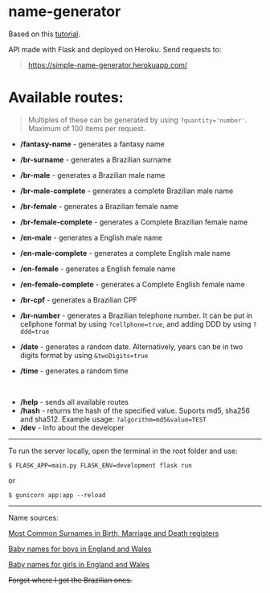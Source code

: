 # name-generator


Based on this [tutorial](https://medium.com/@onejohi/building-a-simple-rest-api-with-python-and-flask-b404371dc699).

  API made with Flask and deployed on Heroku.
  Send requests to:



> https://simple-name-generator.herokuapp.com/


  # Available routes:

> Multiples of these can be generated by using `?quantity='number'`. Maximum of 100 items per request.
- **/fantasy-name** - generates a fantasy name
- **/br-surname** - generates a Brazilian surname
- **/br-male** - generates a Brazilian male name
- **/br-male-complete** - generates a complete Brazilian male name
- **/br-female** - generates a Brazilian female name
- **/br-female-complete** - generates a Complete Brazilian female name

- **/en-male** - generates a English male name
- **/en-male-complete** - generates a complete English male name
- **/en-female** - generates a English female name
- **/en-female-complete** - generates a Complete English female name

- **/br-cpf** - generates a Brazilian CPF
- **/br-number** - generates a Brazilian telephone number. It can be put in cellphone format by using `?cellphone=true`, and adding DDD by using `?ddd=true`
- **/date** - generates a random date. Alternatively, years can be in two digits format by using `&twoDigits=true`
- **/time** - generates a random time   

<br>

- **/help** - sends all available routes
- **/hash** - returns the hash of the specified value. Suports md5, sha256 and sha512. Example 
usage: `?algorithm=md5&value=TEST`
- **/dev** - Info about the developer

---

To run the server locally, open the terminal in the root folder and use:

```
$ FLASK_APP=main.py FLASK_ENV=development flask run
```
or
```
$ gunicorn app:app --reload 
```

---

Name sources:

[Most Common Surnames in Birth, Marriage and Death registers](https://www.nrscotland.gov.uk/statistics-and-data/statistics/statistics-by-theme/vital-events/names/most-common-surnames)

[Baby names for boys in England and Wales](https://www.ons.gov.uk/peoplepopulationandcommunity/birthsdeathsandmarriages/livebirths/datasets/babynamesenglandandwalesbabynamesstatisticsboys)

[Baby names for girls in England and Wales](https://www.ons.gov.uk/peoplepopulationandcommunity/birthsdeathsandmarriages/livebirths/datasets/babynamesenglandandwalesbabynamesstatisticsgirls)

~~Forgot where I got the Brazilian ones.~~